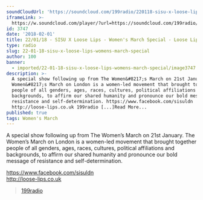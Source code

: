 ```yaml
---
soundCloudUrl: 'https://soundcloud.com/199radio/220118-sisu-x-loose-lips-presents-womens-march'
iframeLink: >-
  https://w.soundcloud.com/player/?url=https://soundcloud.com/199radio/220118-sisu-x-loose-lips-presents-womens-march&color=00aabb&auto_play=false&hide_related=false&show_comments=true&show_user=true&show_reposts=false
id: 3747
date: '2018-02-01'
title: 22/01/18 - SISU X Loose Lips - Women's March Special - Loose Lips
type: radio
slug: 22-01-18-sisu-x-loose-lips-womens-march-special
author: 100
banner:
  - imported/22-01-18-sisu-x-loose-lips-womens-march-special/image3747.jpeg
description: >-
  A special show following up from The Women&#8217;s March on 21st January. The
  Women&#8217;s March on London is a women-led movement that brought together
  people of all genders, ages, races, cultures, political affiliations and
  backgrounds, to affirm our shared humanity and pronounce our bold message of
  resistance and self-determination. https://www.facebook.com/sisuldn
  http://loose-lips.co.uk 199radio [...]Read More...
published: true
tags: Women's March
---
```

A special show following up from The Women’s March on 21st January. The Women’s March on London is a women-led movement that brought together people of all genders, ages, races, cultures, political affiliations and backgrounds, to affirm our shared humanity and pronounce our bold message of resistance and self-determination.

https://www.facebook.com/sisuldn  
http://loose-lips.co.uk

> [199radio](https://newriverstudios.com/199radio/)